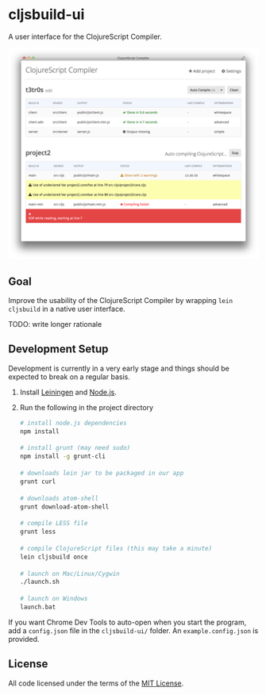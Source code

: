 # cljsbuild-ui

A user interface for the ClojureScript Compiler.

<img src="screenshots/2014-10-30-preview.png">

## Goal

Improve the usability of the ClojureScript Compiler by wrapping `lein cljsbuild`
in a native user interface.

TODO: write longer rationale

## Development Setup

Development is currently in a very early stage and things should be expected to
break on a regular basis.

1. Install [Leiningen] and [Node.js].
1. Run the following in the project directory

    ```sh
    # install node.js dependencies
    npm install

    # install grunt (may need sudo)
    npm install -g grunt-cli

    # downloads lein jar to be packaged in our app
    grunt curl

    # downloads atom-shell
    grunt download-atom-shell

    # compile LESS file
    grunt less

    # compile ClojureScript files (this may take a minute)
    lein cljsbuild once

    # launch on Mac/Linux/Cygwin
    ./launch.sh

    # launch on Windows
    launch.bat
    ```

If you want Chrome Dev Tools to auto-open when you start the program, add a
`config.json` file in the `cljsbuild-ui/` folder. An `example.config.json` is
provided.

## License

All code licensed under the terms of the [MIT
License](https://github.com/oakmac/cljsbuild-ui/blob/master/LICENSE.md).

[Leiningen]:http://leiningen.org
[Node.js]:http://nodejs.org
[Atom Shell]:https://github.com/atom/atom-shell

